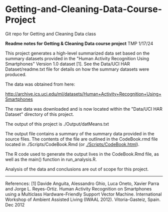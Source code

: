 # Getting-and-Cleaning-Data-Course-Project
Git repo for Getting and Cleaning Data class

**Readme notes for Getting & Cleaning Data course project**
TMP 1/17/24

This project generates a high-level summarized data set based on the summary datasets provided in the "Human Activity Recognition Using Smartphones" Version 1.0 dataset [1]. See the Data/UCI HAR Dataset/readme.txt file for details on how the summary datasets were produced.

The data was obtained from here:

http://archive.ics.uci.edu/ml/datasets/Human+Activity+Recognition+Using+Smartphones

The raw data was downloaded and is now located within the "Data/UCI HAR Dataset" directory of this project.

The output of this project is ./Output/datMeans.txt

The output file contains a summary of the summary data provided in the source files. The contents of the file are outlined in the CodeBook.rmd file located in ./Scripts/CodeBook.Rmd (or [./Scripts/CodeBook.html](https://htmlpreview.github.io/?https://github.com/t-pee/Getting-and-Cleaning-Data-Course-Project/blob/main/Scripts/CodeBook.html)).

The R code used to generate the output lives in the CodeBook.Rmd file, as well as the main() function in run_analysis.R.

Analysis of the data and conclusions are out of scope for this project.

------------------------------------
References:
[1] Davide Anguita, Alessandro Ghio, Luca Oneto, Xavier Parra and Jorge L. Reyes-Ortiz. Human Activity Recognition on Smartphones using a Multiclass Hardware-Friendly Support Vector Machine. International Workshop of Ambient Assisted Living (IWAAL 2012). Vitoria-Gasteiz, Spain. Dec 2012
